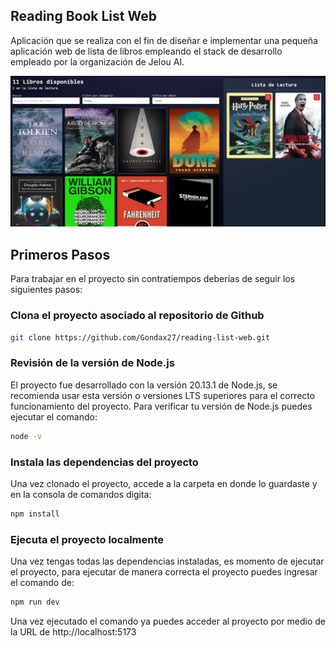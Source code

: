 ## Reading Book List Web
Aplicación que se realiza con el fin de diseñar e implementar una pequeña aplicación web de lista de libros empleando el stack
de desarrollo empleado por la organización de Jelou AI.

![FotoAPP](public/FotoApp.webp)

## Primeros Pasos

Para trabajar en el proyecto sin contratiempos deberías de seguir los siguientes pasos:

### Clona el proyecto asociado al repositorio de Github
```bash
git clone https://github.com/Gondax27/reading-list-web.git
```

### Revisión de la versión de Node.js
El proyecto fue desarrollado con la versión 20.13.1 de Node.js, se recomienda usar esta versión o versiones LTS superiores para el correcto funcionamiento del proyecto.
Para verificar tu versión de Node.js puedes ejecutar el comando:
```bash
node -v
```

### Instala las dependencias del proyecto
Una vez clonado el proyecto, accede a la carpeta en donde lo guardaste y en la consola de comandos digita:
```bash
npm install
```

### Ejecuta el proyecto localmente
Una vez tengas todas las dependencias instaladas, es momento de ejecutar el proyecto, para ejecutar de manera correcta el proyecto puedes ingresar el comando de:

```bash
npm run dev
```

Una vez ejecutado el comando ya puedes acceder al proyecto por medio de la URL de http://localhost:5173
